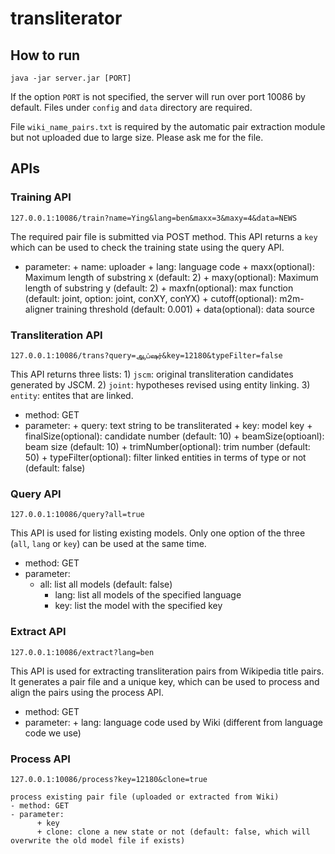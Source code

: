 # transliterator

## How to run

```
java -jar server.jar [PORT]
```

If the option `PORT` is not specified, the server will run over port 10086 by default. Files under `config` and `data` directory are required.

File `wiki_name_pairs.txt` is required by the automatic pair extraction module but not uploaded due to large size. Please ask me for the file.

## APIs

### Training API

```
127.0.0.1:10086/train?name=Ying&lang=ben&maxx=3&maxy=4&data=NEWS
```

The required pair file is submitted via POST method. This API returns a `key` which can be used to check the training state using the query API.

- parameter:
	  + name: uploader
	  + lang: language code
	  + maxx(optional): Maximum length of substring x (default: 2)
	  + maxy(optional): Maximum length of substring y (default: 2)
	  + maxfn(optional): max function (default: joint, option: joint, conXY, conYX)
	  + cutoff(optional): m2m-aligner training threshold (default: 0.001)
	  + data(optional): data source


### Transliteration API

```
127.0.0.1:10086/trans?query=ஆப்ஷர்&key=12180&typeFilter=false
```

This API returns three lists: 1) `jscm`: original transliteration candidates generated by JSCM. 2) `joint`: hypotheses revised using entity linking. 3) `entity`: entites that are linked.

- method: GET
- parameter:
	  + query: text string to be transliterated
	  + key: model key
	  + finalSize(optional): candidate number (default: 10)
	  + beamSize(optioanl): beam size (default: 10)
	  + trimNumber(optional): trim number (default: 50)
	  + typeFilter(optional): filter linked entities in terms of type or not (default: false)


### Query API

```
127.0.0.1:10086/query?all=true
```

This API is used for listing existing models. Only one option of the three (`all`, `lang` or `key`) can be used at the same time.

- method: GET
- parameter:
    + all: list all models (default: false)
	  + lang: list all models of the specified language
	  + key: list the model with the specified key


### Extract API

```
127.0.0.1:10086/extract?lang=ben
```

This API is used for extracting transliteration pairs from Wikipedia title pairs. It generates a pair file and a unique key, which can be used to process and align the pairs using the process API.

- method: GET
- parameter:
	  + lang: language code used by Wiki (different from language code we use)

### Process API

```
127.0.0.1:10086/process?key=12180&clone=true

process existing pair file (uploaded or extracted from Wiki)
- method: GET
- parameter:
	  + key
	  + clone: clone a new state or not (default: false, which will overwrite the old model file if exists)
